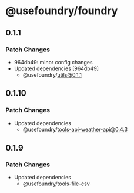 # @usefoundry/foundry

## 0.1.1

### Patch Changes

-   964db49: minor config changes
-   Updated dependencies [964db49]
    -   @usefoundry/utils@0.1.1

## 0.1.10

### Patch Changes

-   Updated dependencies
    -   @usefoundry/tools-api-weather-api@0.4.3

## 0.1.9

### Patch Changes

-   Updated dependencies
    -   @usefoundry/tools-file-csv